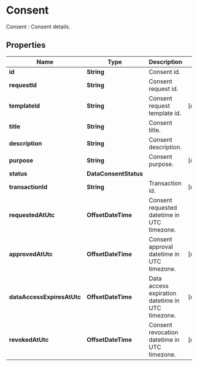 

# Consent

Consent : Consent details.

## Properties

| Name | Type | Description | Notes |
|------------ | ------------- | ------------- | -------------|
|**id** | **String** | Consent id. |  |
|**requestId** | **String** | Consent request id. |  |
|**templateId** | **String** | Consent request template id. |  [optional] |
|**title** | **String** | Consent title. |  |
|**description** | **String** | Consent description. |  |
|**purpose** | **String** | Consent purpose. |  [optional] |
|**status** | **DataConsentStatus** |  |  |
|**transactionId** | **String** | Transaction id. |  [optional] |
|**requestedAtUtc** | **OffsetDateTime** | Consent requested datetime in UTC timezone. |  |
|**approvedAtUtc** | **OffsetDateTime** | Consent approval datetime in UTC timezone. |  [optional] |
|**dataAccessExpiresAtUtc** | **OffsetDateTime** | Data access expiration datetime in UTC timezone. |  [optional] |
|**revokedAtUtc** | **OffsetDateTime** | Consent revocation datetime in UTC timezone. |  [optional] |



